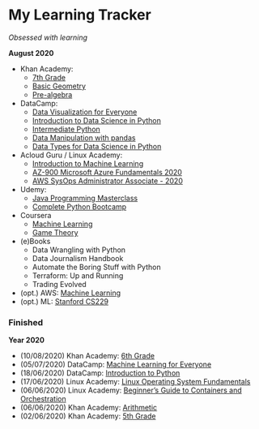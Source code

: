 # My Learning Tracker
*Obsessed with learning*  
  
**August 2020**  
* Khan Academy: 
  - [7th Grade](https://www.khanacademy.org/math/cc-seventh-grade-math)
  - [Basic Geometry](https://www.khanacademy.org/math/basic-geo)
  - [Pre-algebra](https://www.khanacademy.org/math/pre-algebra)
* DataCamp: 
  - [Data Visualization for Everyone](https://learn.datacamp.com/courses/data-visualization-for-everyone)
  - [Introduction to Data Science in Python](https://learn.datacamp.com/courses/introduction-to-data-science-in-python)
  - [Intermediate Python](https://learn.datacamp.com/courses/intermediate-python)
  - [Data Manipulation with pandas](https://learn.datacamp.com/courses/data-manipulation-with-pandas)
  - [Data Types for Data Science in Python](https://learn.datacamp.com/courses/data-types-for-data-science-in-python)
* Acloud Guru / Linux Academy: 
  - [Introduction to Machine Learning](https://learn.acloud.guru/course/intro-machine-learning/dashboard)
  - [AZ-900 Microsoft Azure Fundamentals 2020](https://learn.acloud.guru/course/az-900-microsoft-azure-fundamentals/dashboard)
  - [AWS SysOps Administrator Associate - 2020](https://learn.acloud.guru/course/aws-certified-sysops-administrator-associate/dashboard)
* Udemy: 
  - [Java Programming Masterclass](https://www.udemy.com/course/java-the-complete-java-developer-course/)
  - [Complete Python Bootcamp](https://www.udemy.com/course/complete-python-bootcamp/)
* Coursera
  - [Machine Learning](https://www.coursera.org/learn/machine-learning)
  - [Game Theory](https://www.coursera.org/learn/game-theory-1)
* (e)Books
  - Data Wrangling with Python
  - Data Journalism Handbook
  - Automate the Boring Stuff with Python
  - Terraform: Up and Running
  - Trading Evolved
* (opt.) AWS: [Machine Learning](https://aws.amazon.com/training/learning-paths/machine-learning/)
* (opt.) ML: [Stanford CS229](https://www.youtube.com/playlist?list=PLoROMvodv4rMiGQp3WXShtMGgzqpfVfbU)
  
### Finished
**Year 2020**
* (10/08/2020) Khan Academy: [6th Grade](https://www.khanacademy.org/math/cc-sixth-grade-math)
* (05/07/2020) DataCamp: [Machine Learning for Everyone](https://learn.datacamp.com/courses/machine-learning-for-everyone)
* (18/06/2020) DataCamp: [Introduction to Python](https://learn.datacamp.com/courses/intro-to-python-for-data-science)
* (17/06/2020) Linux Academy: [Linux Operating System Fundamentals](https://linuxacademy.com/cp/modules/view/id/286)
* (06/06/2020) Linux Academy: [Beginner’s Guide to Containers and Orchestration](https://linuxacademy.com/cp/modules/view/id/275)
* (06/06/2020) Khan Academy: [Arithmetic](https://www.khanacademy.org/math/arithmetic)
* (02/06/2020) Khan Academy: [5th Grade](https://www.khanacademy.org/math/cc-fifth-grade-math)